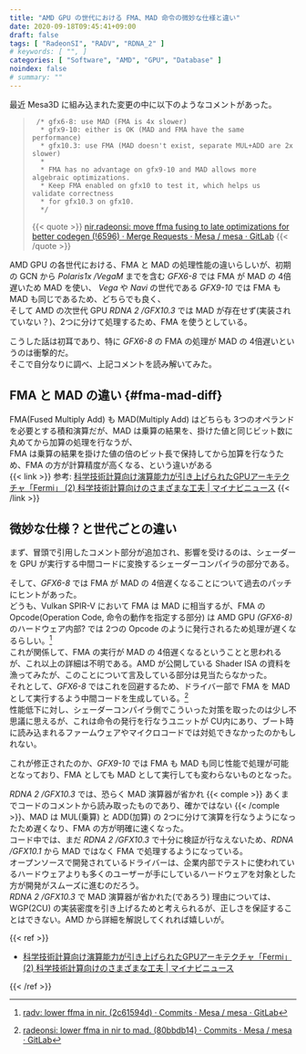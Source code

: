```yaml
---
title: "AMD GPU の世代における FMA、MAD 命令の微妙な仕様と違い"
date: 2020-09-18T09:45:41+09:00
draft: false
tags: [ "RadeonSI", "RADV", "RDNA_2" ]
# keywords: [ "", ]
categories: [ "Software", "AMD", "GPU", "Database" ]
noindex: false
# summary: ""
---
```


最近 Mesa3D に組み込まれた変更の中に以下のようなコメントがあった。  

 >      /* gfx6-8: use MAD (FMA is 4x slower)
 >       * gfx9-10: either is OK (MAD and FMA have the same performance)
 >       * gfx10.3: use FMA (MAD doesn't exist, separate MUL+ADD are 2x slower)
 >       *
 >       * FMA has no advantage on gfx9-10 and MAD allows more algebraic optimizations.
 >       * Keep FMA enabled on gfx10 to test it, which helps us validate correctness
 >       * for gfx10.3 on gfx10.
 >       */
 >
 > {{< quote >}} [nir,radeonsi: move ffma fusing to late optimizations for better codegen (!6596) · Merge Requests · Mesa / mesa · GitLab](https://gitlab.freedesktop.org/mesa/mesa/-/merge_requests/6596/diffs?commit_id=758ab39d25e10d585929b87a8a2891c5a68b7c55) {{< /quote >}}

AMD GPU の各世代における、FMA と MAD の処理性能の違いらしいが、初期の GCN から *Polaris1x /VegaM* までを含む *GFX6-8* では FMA が MAD の 4倍遅いため MAD を使い、
*Vega* や *Navi* の世代である *GFX9-10* では FMA も MAD も同じであるため、どちらでも良く、  
そして AMD の次世代 GPU *RDNA 2 /GFX10.3* では MAD が存在せず(実装されていない？)、2つに分けて処理するため、FMA を使うとしている。  

こうした話は初耳であり、特に *GFX6-8* の FMA の処理が MAD の 4倍遅いというのは衝撃的だ。  
そこで自分なりに調べ、上記コメントを読み解いてみた。  

## FMA と MAD の違い {#fma-mad-diff}
FMA(Fused Multiply Add) も MAD(Multiply Add) はどちらも 3つのオペランドを必要とする積和演算だが、MAD は乗算の結果を、掛けた値と同じビット数に丸めてから加算の処理を行なうが、  
FMA は乗算の結果を掛けた値の倍のビット長で保持してから加算を行なうため、FMA の方が計算精度が高くなる、という違いがある  
{{< link >}} 参考: <link>[科学技術計算向け演算能力が引き上げられたGPUアーキテクチャ「Fermi」 (2) 科学技術計算向けのさまざまな工夫 | マイナビニュース](https://news.mynavi.jp/article/20091007-nvidia_fermi/2)</link> {{< /link >}}

## 微妙な仕様？と世代ごとの違い
まず、冒頭で引用したコメント部分が追加され、影響を受けるのは、シェーダーを GPU が実行する中間コードに変換するシェーダーコンパイラの部分である。  

そして、*GFX6-8* では FMA が MAD の 4倍遅くなることについて過去のパッチにヒントがあった。  
どうも、Vulkan SPIR-V において FMA は MAD に相当するが、FMA の Opcode(Operation Code, 命令の動作を指定する部分) は AMD GPU *(GFX6-8)* のハードウェア内部? では 2つの Opcode のように発行されるため処理が遅くなるらしい。[^fma-double-opcode]  
これが関係して、FMA の実行が MAD の 4倍遅くなるということと思われるが、これ以上の詳細は不明である。AMD が公開している Shader ISA の資料を漁ってみたが、このことについて言及している部分は見当たらなかった。  
それとして、*GFX6-8* ではこれを回避するため、ドライバー部で FMA を MAD として実行するよう中間コードを生成している。[^fma-to-mad]  
性能低下に対し、シェーダーコンパイラ側でこういった対策を取ったのは少し不思議に思えるが、これは命令の発行を行なうユニットが CU内にあり、ブート時に読み込まれるファームウェアやマイクロコードでは対処できなかったのかもしれない。  

[^fma-double-opcode]: [radv: lower ffma in nir. (2c61594d) · Commits · Mesa / mesa · GitLab](https://gitlab.freedesktop.org/mesa/mesa/-/commit/2c61594d84911f486aa2edb4b8e561e780139d20)
[^fma-to-mad]: [radeonsi: lower ffma in nir to mad. (80bbdb14) · Commits · Mesa / mesa · GitLab](https://gitlab.freedesktop.org/mesa/mesa/-/commit/80bbdb148335c55303960bab841d98f4fbd1feea)

これが修正されたのか、*GFX9-10* では FMA も MAD も同じ性能で処理が可能となっており、FMA としても MAD として実行しても変わらないものとなった。  

*RDNA 2 /GFX10.3* では、恐らく MAD 演算器が省かれ {{< comple >}} あくまでコードのコメントから読み取ったものであり、確かではない {{< /comple >}}、MAD は MUL(乗算) と ADD(加算) の 2つに分けて演算を行なうようになったため遅くなり、FMA の方が明確に速くなった。  
コード中では、まだ *RDNA 2 /GFX10.3* で十分に検証が行なえないため、*RDNA /GFX10.1* から MAD ではなく FMA で処理するようになっている。  
オープンソースで開発されているドライバーは、企業内部でテストに使われているハードウェアよりも多くのユーザーが手にしているハードウェアを対象とした方が開発がスムーズに進むのだろう。  
*RDNA 2 /GFX10.3* で MAD 演算器が省かれた(であろう) 理由については、WGP(2CU) の実装密度を引き上げるためと考えられるが、正しさを保証することはできない。AMD から詳細を解説してくれれば嬉しいが。  


{{< ref >}}

 * [科学技術計算向け演算能力が引き上げられたGPUアーキテクチャ「Fermi」 (2) 科学技術計算向けのさまざまな工夫 | マイナビニュース](https://news.mynavi.jp/article/20091007-nvidia_fermi/2)

{{< /ref >}}
